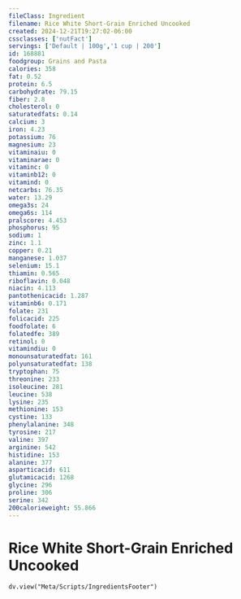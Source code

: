```yaml
---
fileClass: Ingredient
filename: Rice White Short-Grain Enriched Uncooked
created: 2024-12-21T19:27:02-06:00
cssclasses: ['nutFact']
servings: ['Default | 100g','1 cup | 200']
id: 168881
foodgroup: Grains and Pasta
calories: 358
fat: 0.52
protein: 6.5
carbohydrate: 79.15
fiber: 2.8
cholesterol: 0
saturatedfats: 0.14
calcium: 3
iron: 4.23
potassium: 76
magnesium: 23
vitaminaiu: 0
vitaminarae: 0
vitaminc: 0
vitaminb12: 0
vitamind: 0
netcarbs: 76.35
water: 13.29
omega3s: 24
omega6s: 114
pralscore: 4.453
phosphorus: 95
sodium: 1
zinc: 1.1
copper: 0.21
manganese: 1.037
selenium: 15.1
thiamin: 0.565
riboflavin: 0.048
niacin: 4.113
pantothenicacid: 1.287
vitaminb6: 0.171
folate: 231
folicacid: 225
foodfolate: 6
folatedfe: 389
retinol: 0
vitamindiu: 0
monounsaturatedfat: 161
polyunsaturatedfat: 138
tryptophan: 75
threonine: 233
isoleucine: 281
leucine: 538
lysine: 235
methionine: 153
cystine: 133
phenylalanine: 348
tyrosine: 217
valine: 397
arginine: 542
histidine: 153
alanine: 377
asparticacid: 611
glutamicacid: 1268
glycine: 296
proline: 306
serine: 342
200calorieweight: 55.866
---
```


# Rice White Short-Grain Enriched Uncooked

```dataviewjs
dv.view("Meta/Scripts/IngredientsFooter")
```